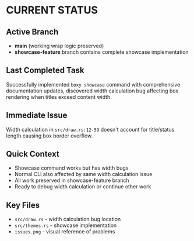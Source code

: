 # CURRENT STATUS

## Active Branch
- **main** (working wrap logic preserved)
- **showcase-feature** branch contains complete showcase implementation

## Last Completed Task
Successfully implemented `boxy showcase` command with comprehensive documentation updates, discovered width calculation bug affecting box rendering when titles exceed content width.

## Immediate Issue
Width calculation in `src/draw.rs:12-59` doesn't account for title/status length causing box border overflow.

## Quick Context
- Showcase command works but has width bugs
- Normal CLI also affected by same width calculation issue
- All work preserved in showcase-feature branch
- Ready to debug width calculation or continue other work

## Key Files
- `src/draw.rs` - width calculation bug location
- `src/themes.rs` - showcase implementation
- `issues.png` - visual reference of problems